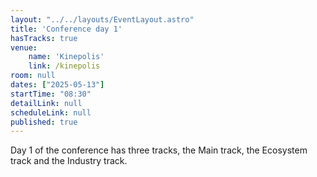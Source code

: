 ```yaml
---
layout: "../../layouts/EventLayout.astro"
title: 'Conference day 1'
hasTracks: true
venue: 
    name: 'Kinepolis'
    link: /kinepolis
room: null
dates: ["2025-05-13"]
startTime: "08:30"
detailLink: null
scheduleLink: null
published: true
---
```


Day 1 of the conference has three tracks, the Main track, the Ecosystem track and the Industry track.
